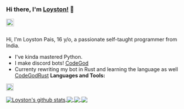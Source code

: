 ### Hi there, I'm [Loyston!](https://anuraghazra.github.io) 👋

<a href="LoystonLive#7925">
  <img align="left" alt="Loyston's Discord" width="21px" src="https://raw.githubusercontent.com/anuraghazra/anuraghazra/master/assets/discord-round.svg" />
</a>

<br />
<br />

Hi, I'm Loyston Pais, 16 y/o, a passionate self-taught programmer from India.

- I've kinda mastered Python.
- I make discord bots! [CodeGod](https://github.com/loyston500/CodeGod)
- Currenty rewriting my bot in Rust and learning the language as well [CodeGodRust](https:://github.com/loyston500/CodeGodRust)
**Languages and Tools:**  

<code><img height="20" src=""></code>

<!--- 
  if you have forked this to use on your profile, 
  Change the `github-readme-stats.anuraghazra1.vercel.app` to `github-readme-stats.vercel.app` 
--->

<!-- Change the `github-readme-stats.anuraghazra1.vercel.app` to `github-readme-stats.vercel.app`  -->

<!-- *NOTE: Top languages does not indicate my skill level or something like that, it's a github metric of which languages i have the most code on github, it's a new feature of [github-readme-stats](https://github.com/anuraghazra/github-readme-stats)*
-->

<a href="https://github.com/loyston500">
  <img align="center" src="https://github-readme-stats.vercel.app/api?username=loyston500&show_icons=true&include_all_commits=true&theme=material-palenight" alt="Loyston's github stats" />
</a>
<a href="https://github.com/loyston500">
  <!-- Change the `github-readme-stats.anuraghazra1.vercel.app` to `github-readme-stats.vercel.app`  -->
  <img align="center" src="https://github-readme-stats.vercel.app/api/top-langs/?username=loyston500&layout=compact&theme=material-palenight" />
</a>

<a href="https://github.com/loyston500">
  <!-- Change the `github-readme-stats.anuraghazra1.vercel.app` to `github-readme-stats.vercel.app`  -->
  <img align="center" src="https://github-readme-stats.vercel.app/api/pin/?username=loyston500&repo=CodeGod&theme=material-palenight" />
</a>    
<a href="https://github.com/loyston500">
  <!-- Change the `github-readme-stats.anuraghazra1.vercel.app` to `github-readme-stats.vercel.app`  -->
  <img align="center" src="https://github-readme-stats.vercel.app/api/pin/?username=loyston500&repo=CodeGodRust&theme=material-palenight" />
</a>
